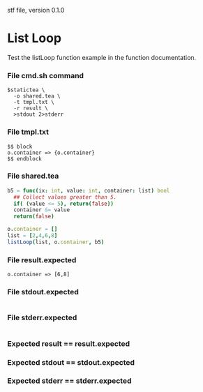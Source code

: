 stf file, version 0.1.0

# List Loop

Test the listLoop function example in the function documentation.

### File cmd.sh command

~~~
$statictea \
  -o shared.tea \
  -t tmpl.txt \
  -r result \
  >stdout 2>stderr
~~~


### File tmpl.txt

~~~
$$ block
o.container => {o.container}
$$ endblock
~~~

### File shared.tea

~~~ nim
b5 = func(ix: int, value: int, container: list) bool
  ## Collect values greater than 5.
  if( (value <= 5), return(false))
  container &= value
  return(false)

o.container = []
list = [2,4,6,8]
listLoop(list, o.container, b5)
~~~

### File result.expected

~~~
o.container => [6,8]
~~~

### File stdout.expected

~~~
~~~

### File stderr.expected

~~~
~~~

### Expected result == result.expected
### Expected stdout == stdout.expected
### Expected stderr == stderr.expected
